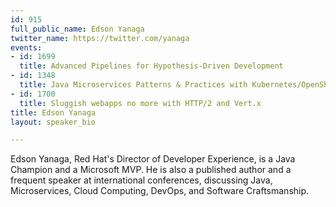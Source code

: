 ```yaml
---
id: 915
full_public_name: Edson Yanaga
twitter_name: https://twitter.com/yanaga
events:
- id: 1699
  title: Advanced Pipelines for Hypothesis-Driven Development
- id: 1348
  title: Java Microservices Patterns & Practices with Kubernetes/OpenShift and Istio
- id: 1700
  title: Sluggish webapps no more with HTTP/2 and Vert.x
title: Edson Yanaga
layout: speaker_bio

---
```

Edson Yanaga, Red Hat's Director of Developer Experience, is a Java Champion and a Microsoft MVP. He is also a published author and a frequent speaker at international conferences, discussing Java, Microservices, Cloud Computing, DevOps, and Software Craftsmanship. 